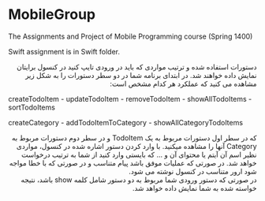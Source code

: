 # MobileGroup
The Assignments and Project of Mobile Programming course (Spring 1400)

Swift assignment is in Swift folder.
<div dir="rtl">
دستورات استفاده شده و ترتیب مواردی که باید در ورودی تایپ کنید در کنسول برایتان نمایش داده خواهند شد. در ابتدای برنامه شما در دو سطر دستورات را به شکل زیر مشاهده می کنید که عملکرد هر کدام مشخص است:
</div>

createTodoItem - updateTodoItem - removeTodoItem - showAllTodoItems - sortTodoItems

createCategory - addTodoItemToCategory - showAllCategoryTodoItems

<div dir="rtl">
که در سطر اول دستورات مربوط به یک TodoItem و در سطر دوم دستورات مربوط به Category آنها را مشاهده میکنید. با وارد کردن دستور اشاره شده در کنسول، مواردی نظیر اسم آن آیتم یا محتوای آن و ... که بایستی وارد کنید از شما به ترتیب درخواست خواهد شد. در صورتی که عملیات موفق باشد پیام متناسب و در صورتی که با خطا مواجه شود ارور متناسب در کنسول نوشته می شود.
</div>

<div dir="rtl">
در صورتی که دستور ورودی شما مربوط به دو دستور شامل کلمه show باشد، نتیجه خواسته شده به شما نمایش داده خواهد شد.
</div>
